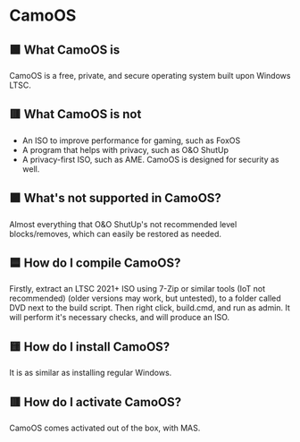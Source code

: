 # CamoOS

## 🟩 What CamoOS is

CamoOS is a free, private, and secure operating system built upon Windows LTSC.

## 🟥 What CamoOS is not

 - An ISO to improve performance for gaming, such as FoxOS
 - A program that helps with privacy, such as O&O ShutUp
 - A privacy-first ISO, such as AME. CamoOS is designed for security as well.
## 🟪 What's not supported in CamoOS?

Almost everything that O&O ShutUp's not recommended level blocks/removes, which can easily be restored as needed.

## 🟦 How do I compile CamoOS?

Firstly, extract an LTSC 2021+ ISO using 7-Zip or similar tools (IoT not recommended) (older versions may work, but untested), to a folder called DVD next to the build script. Then right click, build.cmd, and run as admin. It will perform it's necessary checks, and will produce an ISO.

## 🟨 How do I install CamoOS?

It is as similar as installing regular Windows.

## 🟥 How do I activate CamoOS?

CamoOS comes activated out of the box, with MAS.
